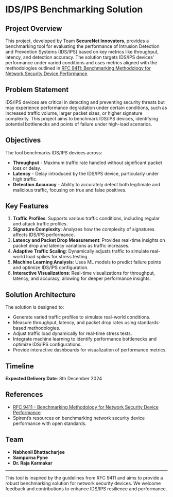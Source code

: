 # IDS/IPS Benchmarking Solution

## Project Overview
This project, developed by Team **SecureNet Innovators**, provides a benchmarking tool for evaluating the performance of Intrusion Detection and Prevention Systems (IDS/IPS) based on key metrics like throughput, latency, and detection accuracy. The solution targets IDS/IPS devices’ performance under varied conditions and uses metrics aligned with the methodologies outlined in [RFC 9411: Benchmarking Methodology for Network Security Device Performance](https://www.rfc-editor.org/info/rfc9411).

## Problem Statement
IDS/IPS devices are critical in detecting and preventing security threats but may experience performance degradation under certain conditions, such as increased traffic volume, larger packet sizes, or higher signature complexity. This project aims to benchmark IDS/IPS devices, identifying potential bottlenecks and points of failure under high-load scenarios.

## Objectives
The tool benchmarks IDS/IPS devices across:
- **Throughput** - Maximum traffic rate handled without significant packet loss or delay.
- **Latency** - Delay introduced by the IDS/IPS device, particularly under high traffic.
- **Detection Accuracy** - Ability to accurately detect both legitimate and malicious traffic, focusing on true and false positives.

## Key Features
1. **Traffic Profiles**: Supports various traffic conditions, including regular and attack traffic profiles.
2. **Signature Complexity**: Analyzes how the complexity of signatures affects IDS/IPS performance.
3. **Latency and Packet Drop Measurement**: Provides real-time insights on packet drop and latency variations as traffic increases.
4. **Adaptive Traffic Scaling**: Dynamically adjusts traffic to simulate real-world load spikes for stress testing.
5. **Machine Learning Analysis**: Uses ML models to predict failure points and optimize IDS/IPS configuration.
6. **Interactive Visualizations**: Real-time visualizations for throughput, latency, and accuracy, allowing for deeper performance insights.

## Solution Architecture
The solution is designed to:
- Generate varied traffic profiles to simulate real-world conditions.
- Measure throughput, latency, and packet drop rates using standards-based methodologies.
- Adjust traffic load dynamically for real-time stress tests.
- Integrate machine learning to identify performance bottlenecks and optimize IDS/IPS configurations.
- Provide interactive dashboards for visualization of performance metrics.

## Timeline
**Expected Delivery Date**: 8th December 2024

## References
- [RFC 9411 - Benchmarking Methodology for Network Security Device Performance](https://www.rfc-editor.org/info/rfc9411)
- Spirent’s resources on benchmarking network security device performance with open standards.

## Team
- **Nabhonil Bhattacharjee**
- **Sampurna Pyne**
- **Dr. Raja Karmakar**

---

This tool is inspired by the guidelines from RFC 9411 and aims to provide a robust benchmarking solution for network security devices. We welcome feedback and contributions to enhance IDS/IPS resilience and performance.
